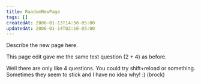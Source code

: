 ```yaml
---
title: RandomNewPage
tags: []
createdAt: 2006-01-13T14:56-05:00
updatedAt: 2006-01-14T02:16-05:00
---
```


Describe the new page here.

This page edit gave me the same test question (2 + 4) as before.

Well there are only like 4 questions. You could try shift+reload or something. Sometimes they seem to stick and I have no idea why! :) (brock)

